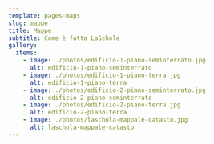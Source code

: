 ```yaml
---
template: pages-maps
slug: mappe
title: Mappe
subtitle: Come è fatta LaSchola
gallery:
  items:
    - image: ./photos/edificio-1-piano-seminterrato.jpg
      alt: edificio-1-piano-seminterrato
    - image: ./photos/edificio-1-piano-terra.jpg
      alt: edificio-1-piano-terra
    - image: ./photos/edificio-2-piano-seminterrato.jpg
      alt: edificio-2-piano-seminterrato
    - image: ./photos/edificio-2-piano-terra.jpg
      alt: edificio-2-piano-terra
    - image: ./photos/laschola-mappale-catasto.jpg
      alt: laschola-mappale-catasto
---
```

